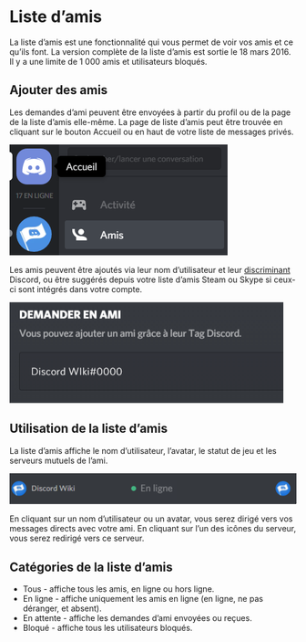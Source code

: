 <!-- TITLE: [FR] Liste d’amis -->
<!-- SUBTITLE: Un petit rappel sur la liste d’amis. -->

# Liste d’amis

La liste d’amis est une fonctionnalité qui vous permet de voir vos amis et ce qu’ils font. La version complète de la liste d’amis est sortie le 18 mars 2016. Il y a une limite de 1 000 amis et utilisateurs bloqués.

## Ajouter des amis

Les demandes d’ami peuvent être envoyées à partir du profil ou de la page de la liste d’amis elle-même. La page de liste d’amis peut être trouvée en cliquant sur le bouton Accueil ou en haut de votre liste de messages privés.

![Accueil](/uploads/fr/accueil.png "Accueil")

Les amis peuvent être ajoutés via leur nom d’utilisateur et leur [discriminant](/fr/discriminant) Discord, ou être suggérés depuis votre liste d’amis Steam ou Skype si ceux-ci sont intégrés dans votre compte.

![Discriminant](/uploads/fr/discriminant.png "Discriminant")

## Utilisation de la liste d’amis

La liste d’amis affiche le nom d’utilisateur, l’avatar, le statut de jeu et les serveurs mutuels de l’ami.

![Ami](/uploads/fr/ami.png "Ami")

En cliquant sur un nom d’utilisateur ou un avatar, vous serez dirigé vers vos messages directs avec votre ami. En cliquant sur l’un des icônes du serveur, vous serez redirigé vers ce serveur.

## Catégories de la liste d’amis

* Tous - affiche tous les amis, en ligne ou hors ligne.
* En ligne - affiche uniquement les amis en ligne (en ligne, ne pas déranger, et absent).
* En attente - affiche les demandes d’ami envoyées ou reçues.
* Bloqué - affiche tous les utilisateurs bloqués.

